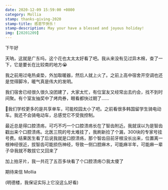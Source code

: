 ```yaml
---
date: 2020-12-09 15:59:00 +0800
category: Mollia
stamp: thanks-giving-2020
stamp-title: 感恩节快乐！
stamp-description: May your have a blessed and joyous holiday!
img: [20201209]
---
```


下午好

天呐，这就是广东吗，这个花也太太太好看了吧。我从来没有见过异木棉，查了一下，它是要长在比较南的地方😭

我之前用过电热桌垫，外加取暖器，然后人就上火了。之前上高中宿舍开空调也还是觉得脚冷，暖气真是伟大的发明。

我们宿舍已经很久很久没团建了，大家太忙，有位室友又经常出去约会，找不到时间聚。有个室友抽奖中了烤肉券，眼看都快过期了……

🤣我们学校更多的是共享单车，可能校园太小了吧。之前看很多韩国留学生骑电动车。我还不会骑电动车，总感觉它不受我控制。

最近总是得口腔溃疡，可巧不巧一个口腔溃疡长在了智齿附近。我就误以为是智齿戳出来个口腔溃疡。北医三院的号太难挂了，我刷新捡了个漏，300块的专家号挂号费。结果医生看了后说我就是口腔溃疡，那个智齿目前牙根没长出来，位置离一根神经很近，拔智齿可能损伤神经，导致一侧口腔麻木，可能麻半年，可能麻一辈子😰我就不敢拔它又回来了

加上拍牙片，我一共花了五百多块看了个口腔溃疡😶我太傻了

期待来信
Mollia 

(明德楼，我保证实际上它没这么好看)